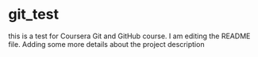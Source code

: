 # git_test
this is a test for Coursera Git and GitHub course.
I am editing the README file. Adding some more details
 about the project description
